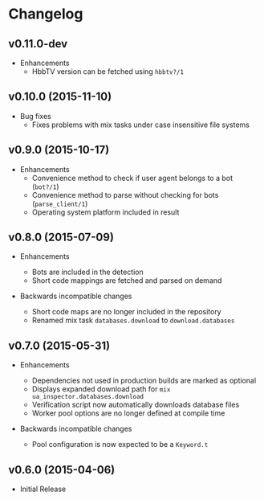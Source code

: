 # Changelog

## v0.11.0-dev

- Enhancements
  - HbbTV version can be fetched using `hbbtv?/1`

## v0.10.0 (2015-11-10)

- Bug fixes
  - Fixes problems with mix tasks under case insensitive file systems

## v0.9.0 (2015-10-17)

- Enhancements
  - Convenience method to check if user agent belongs to a bot (`bot?/1`)
  - Convenience method to parse without checking for bots (`parse_client/1`)
  - Operating system platform included in result

## v0.8.0 (2015-07-09)

- Enhancements
  - Bots are included in the detection
  - Short code mappings are fetched and parsed on demand

- Backwards incompatible changes
  - Short code maps are no longer included in the repository
  - Renamed mix task `databases.download` to `download.databases`

## v0.7.0 (2015-05-31)

- Enhancements
  - Dependencies not used in production builds are marked as optional
  - Displays expanded download path for `mix ua_inspector.databases.download`
  - Verification script now automatically downloads database files
  - Worker pool options are no longer defined at compile time

- Backwards incompatible changes
  - Pool configuration is now expected to be a `Keyword.t`

## v0.6.0 (2015-04-06)

- Initial Release
